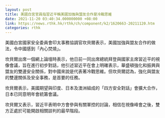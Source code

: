 ```yaml
---
layout: post
title: 美國白宮官員指習近平稱美國加強與盟友合作是冷戰思維
date: 2021-11-20 03:40:34.000000000 +08:00
link: https://news.rthk.hk/rthk/ch/component/k2/1620663-20211120.htm
categories: rthk
---
```


美國白宮國家安全委員會印太事務協調官坎貝爾表示，美國加強與盟友合作的做法，令中國感到「內心焚燒」。

坎貝爾出席一個網上論壇時表示，他日前一同出席總統拜登與國家主席習近平的視像會議，旨在進行初步對話，他引述習近平在會上明確表示，華盛頓強化和振興與盟友的雙邊安全關係，對中國來說是代表著冷戰思維。但坎貝爾認為，強化與盟友的雙邊關係及安全事務，是首要的任務。

坎貝爾表示，美國期望與印度、日本及澳洲組成的「四方安全對話」會擴大合作，日本已同意明年會統籌會議。

坎貝爾又表示，習近平表明中方會參與有關軍控的討論，相信在視像峰會之後，雙方正處於可能開啟相關談判的最早階段。
